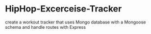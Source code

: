 # HipHop-Excerceise-Tracker
create a workout tracker that uses Mongo database with a Mongoose schema and handle routes with Express
